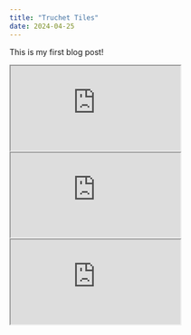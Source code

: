 ```yaml
---
title: "Truchet Tiles"
date: 2024-04-25
---
```

This is my first blog post!
<iframe src="https://editor.p5js.org/lolalolabob/full/9y7zIa8Mn"></iframe>
<iframe src="https://editor.p5js.org/lolalolabob/full/2queKES1E"></iframe>
<iframe src="https://editor.p5js.org/lolalolabob/full/6dM0gi94f"></iframe>
